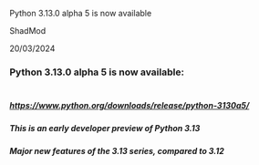 Python 3.13.0 alpha 5 is now available

ShadMod

20/03/2024

### Python 3.13.0 alpha 5 is now available:<br><br>

##### https://www.python.org/downloads/release/python-3130a5/

##### This is an early developer preview of Python 3.13

##### Major new features of the 3.13 series, compared to 3.12